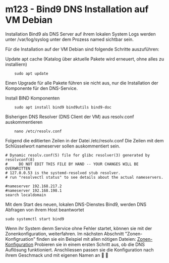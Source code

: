 # m123 - Bind9 DNS Installation auf VM Debian

Installation Bind9 als DNS Server auf ihrem lokalen System
Logs werden unter /var/log/syslog unter dem Prozess named sichtbar sein.

Für die Installation auf der VM Debian sind folgende Schritte auszuführen:

Update apt cache (Katalog über aktuelle Pakete wird erneuert, ohne alles zu installiern)
```
    sudo apt update
```
Einen Upgrade für alle Pakete führen sie nicht aus, nur die Installation der Komponente für den DNS-Service.

Install BIND Komponenten
```
    sudo apt install bind9 bind9utils bind9-doc
```


Bisherigen DNS Resolver (DNS Client der VM)  aus resolv.conf auskommentieren 
```
    nano /etc/resolv.conf
```
Folgend die editierten Zeilen in der Datei /etc/resolv.conf
Die Zeilen mit dem Schlüsselwort nameserver sollen auskommentiert sein.

````
# Dynamic resolv.conf(5) file for glibc resolver(3) generated by resolvconf(8)
#     DO NOT EDIT THIS FILE BY HAND -- YOUR CHANGES WILL BE OVERWRITTEN
# 127.0.0.53 is the systemd-resolved stub resolver.
# run "resolvectl status" to see details about the actual nameservers.

#nameserver 192.168.217.2 
#nameserver 192.168.198.1
search localdomain
````
Mit dem Start des neuen, lokalen DNS-Dienstes Bind9, werden DNS Abfragen von ihrem Host beantwortet
````
sudo systemctl start bind9
````

Wenn ihr System denm Service ohne Fehler startet, können sie mit der Zonenkonfiguration, weiterfahren.
Im nächsten Abschnitt "Zonen-Konfigruation" finden sie ein Beispiel mit allen nötigen Dateien: [Zonen-Konfiguration](https://github.com/minidok/m123/blob/f1a9d77332babf80e7b500b0029d6a185bc88c58/Zonen-Konfiguration.md)
Probieren sie in einem ersten Schritt aus, ob die DNS Auflösung funktioniert. Anschliessen passen sie die Konfiguration nach ihrem Geschmack und mit eigenen Namen an 🐙 🥇




